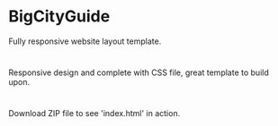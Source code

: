 # BigCityGuide
Fully responsive website layout template.
#
Responsive design and complete with CSS file, great template to build upon.
#
Download ZIP file to see 'index.html' in action.
